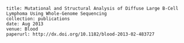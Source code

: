 
    title: Mutational and Structural Analysis of Diffuse Large B-Cell Lymphoma Using Whole-Genome Sequencing
    collection: publications
    date: Aug 2013
    venue: Blood
    paperurl: http://dx.doi.org/10.1182/blood-2013-02-483727
    